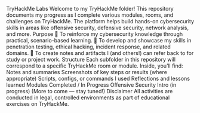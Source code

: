 TryHackMe Labs
Welcome to my TryHackMe folder!
This repository documents my progress as I complete various modules, rooms, and challenges on TryHackMe. The platform helps build hands-on cybersecurity skills in areas like offensive security, defensive security, network analysis, and more.
Purpose 🌟 To reinforce my cybersecurity knowledge through practical, scenario-based learning. 🌟 To develop and showcase my skills in penetration testing, ethical hacking, incident response, and related domains. 🌟 To create notes and artifacts I (and others!) can refer back to for study or project work. Structure Each subfolder in this repository will correspond to a specific TryHackMe room or module. Inside, you’ll find:
Notes and summaries Screenshots of key steps or results (where appropriate) Scripts, configs, or commands I used Reflections and lessons learned Modules Completed / In Progress Offensive Security Intro (in progress) (More to come — stay tuned!) Disclaimer All activities are conducted in legal, controlled environments as part of educational exercises on TryHackMe.
